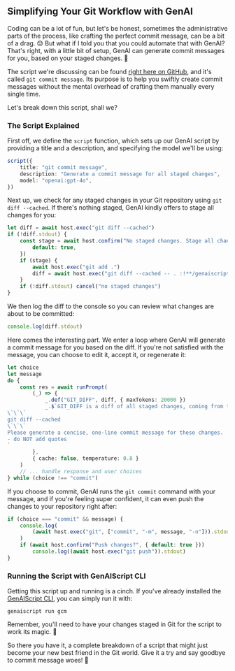 ## Simplifying Your Git Workflow with GenAI

Coding can be a lot of fun, but let's be honest, sometimes the administrative parts of the process, like crafting the perfect commit message, can be a bit of a drag. 😓 But what if I told you that you could automate that with GenAI? That's right, with a little bit of setup, GenAI can generate commit messages for you, based on your staged changes. 🎉

The script we're discussing can be found [right here on GitHub](https://github.com/microsoft/genaiscript/blob/main/packages/sample/genaisrc/samples/gcm.genai.mts), and it's called `git commit message`. Its purpose is to help you swiftly create commit messages without the mental overhead of crafting them manually every single time.

Let's break down this script, shall we?

### The Script Explained

First off, we define the `script` function, which sets up our GenAI script by providing a title and a description, and specifying the model we'll be using:

```ts
script({
    title: "git commit message",
    description: "Generate a commit message for all staged changes",
    model: "openai:gpt-4o",
})
```

Next up, we check for any staged changes in your Git repository using `git diff --cached`. If there's nothing staged, GenAI kindly offers to stage all changes for you:

```ts
let diff = await host.exec("git diff --cached")
if (!diff.stdout) {
    const stage = await host.confirm("No staged changes. Stage all changes?", {
        default: true,
    })
    if (stage) {
        await host.exec("git add .")
        diff = await host.exec("git diff --cached -- . :!**/genaiscript.d.ts")
    }
    if (!diff.stdout) cancel("no staged changes")
}
```

We then log the diff to the console so you can review what changes are about to be committed:

```ts
console.log(diff.stdout)
```

Here comes the interesting part. We enter a loop where GenAI will generate a commit message for you based on the diff. If you're not satisfied with the message, you can choose to edit it, accept it, or regenerate it:

```ts
let choice
let message
do {
    const res = await runPrompt(
        (_) => {
            _.def("GIT_DIFF", diff, { maxTokens: 20000 })
            _.$`GIT_DIFF is a diff of all staged changes, coming from the command:
\`\`\`
git diff --cached
\`\`\`
Please generate a concise, one-line commit message for these changes.
- do NOT add quotes
`
        },
        { cache: false, temperature: 0.8 }
    )
    // ... handle response and user choices
} while (choice !== "commit")
```

If you choose to commit, GenAI runs the `git commit` command with your message, and if you're feeling super confident, it can even push the changes to your repository right after:

```ts
if (choice === "commit" && message) {
    console.log(
        (await host.exec("git", ["commit", "-m", message, "-n"])).stdout
    )
    if (await host.confirm("Push changes?", { default: true }))
        console.log((await host.exec("git push")).stdout)
}
```

### Running the Script with GenAIScript CLI

Getting this script up and running is a cinch. If you've already installed the [GenAIScript CLI](https://microsoft.github.io/genaiscript/getting-started/installation), you can simply run it with:

```shell
genaiscript run gcm
```

Remember, you'll need to have your changes staged in Git for the script to work its magic. 🧙

So there you have it, a complete breakdown of a script that might just become your new best friend in the Git world. Give it a try and say goodbye to commit message woes! 👋